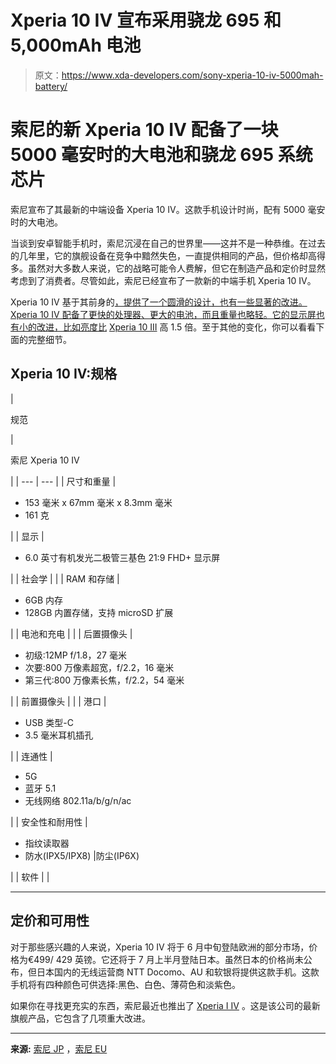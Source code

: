 # Xperia 10 IV 宣布采用骁龙 695 和 5,000mAh 电池

> 原文：<https://www.xda-developers.com/sony-xperia-10-iv-5000mah-battery/>

# 索尼的新 Xperia 10 IV 配备了一块 5000 毫安时的大电池和骁龙 695 系统芯片

索尼宣布了其最新的中端设备 Xperia 10 IV。这款手机设计时尚，配有 5000 毫安时的大电池。

当谈到安卓智能手机时，索尼沉浸在自己的世界里——这并不是一种恭维。在过去的几年里，它的旗舰设备在竞争中黯然失色，一直提供相同的产品，但价格却高得多。虽然对大多数人来说，它的战略可能令人费解，但它在制造产品和定价时显然考虑到了消费者。尽管如此，索尼已经宣布了一款新的中端手机 Xperia 10 IV。

Xperia 10 IV 基于其前身的[，提供了一个圆滑的设计，也有一些显著的改进。Xperia 10 IV 配备了更快的处理器、更大的电池，而且重量也略轻。它的显示屏也有小的改进，比如亮度比](https://www.xda-developers.com/sony-xperia-i-iv-launch-specs-features-pricing/) [Xperia 10 III](https://www.xda-developers.com/sony-xperia-10-iii-launch/) 高 1.5 倍。至于其他的变化，你可以看看下面的完整细节。

## Xperia 10 IV:规格

| 

规范

 | 

索尼 Xperia 10 IV

 |
| --- | --- |
| 尺寸和重量 | 

*   153 毫米 x 67mm 毫米 x 8.3mm 毫米
*   161 克

 |
| 显示 | 

*   6.0 英寸有机发光二极管三基色 21:9 FHD+ 显示屏

 |
| 社会学 |  |
| RAM 和存储 | 

*   6GB 内存
*   128GB 内置存储，支持 microSD 扩展

 |
| 电池和充电 |  |
| 后置摄像头 | 

*   初级:12MP f/1.8，27 毫米
*   次要:800 万像素超宽，f/2.2，16 毫米
*   第三代:800 万像素长焦，f/2.2，54 毫米

 |
| 前置摄像头 |  |
| 港口 | 

*   USB 类型-C
*   3.5 毫米耳机插孔

 |
| 连通性 | 

*   5G
*   蓝牙 5.1
*   无线网络 802.11a/b/g/n/ac

 |
| 安全性和耐用性 | 

*   指纹读取器
*   防水(IPX5/IPX8) &#124;防尘(IP6X)

 |
| 软件 |  |

* * *

## 定价和可用性

对于那些感兴趣的人来说，Xperia 10 IV 将于 6 月中旬登陆欧洲的部分市场，价格为€499/ 429 英镑。它还将于 7 月上半月登陆日本。虽然日本的价格尚未公布，但日本国内的无线运营商 NTT Docomo、AU 和软银将提供这款手机。这款手机将有四种颜色可供选择:黑色、白色、薄荷色和淡紫色。

如果你在寻找更充实的东西，索尼最近也推出了 [Xperia I IV](https://www.xda-developers.com/sony-xperia-i-iv-launch-specs-features-pricing/) 。这是该公司的最新旗舰产品，它包含了几项重大改进。

* * *

**来源:** [索尼 JP](https://www.sony.co.jp/corporate/information/news/202205/22-017/) ，[索尼 EU](https://www.sony.eu/presscentre/news/introducing-xperia-10-iv-new-ultra-lightweight-smartphone-packed-with-large-capacity-and-amazing-battery-life)